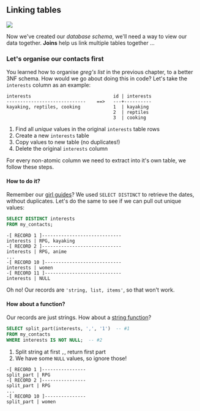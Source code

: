 ## Linking tables

![](./img/set-theory.png)

Now we've created our _database schema_, we'll need a way to view our data together. **Joins** help us link multiple tables together ...

### Let's organise our contacts first

You learned how to organise _greg's list_ in the previous chapter, to a better 3NF schema. How would we go about doing this in code? Let's take the `interests` column as an example:


```text
interests                              id | interests
-----------------------------    ==>   ---+----------
kayaking, reptiles, cooking            1  | kayaking
                                       2  | reptiles
                                       3  | cooking
```

1. Find all _unique_ values in the original `interests` table rows
2. Create a new `interests` table
3. Copy values to new table (no duplicates!)
4. Delete the original `interests` column

For every non-atomic column we need to extract into it's own table, we follow these steps.


#### How to do it?

Remember our [girl guides](#aggregatefunctions)? We used `SELECT DISTINCT` to retrieve the dates, without duplicates. Let's do the same to see if we can pull out unique values:

```sql
SELECT DISTINCT interests
FROM my_contacts;
```
```text
-[ RECORD 1 ]-----------------------------
interests | RPG, kayaking
-[ RECORD 2 ]-----------------------------
interests | RPG, anime
...
-[ RECORD 10 ]----------------------------
interests | women
-[ RECORD 11 ]----------------------------
interests | NULL
```

Oh no! Our records are `'string, list, items'`, so that won't work.


#### How about a function?

Our records are just strings. How about a [string function](#stringfunctions)?

```sql
SELECT split_part(interests, ',', '1')  -- #1
FROM my_contacts
WHERE interests IS NOT NULL;  -- #2
```

1. Split string at first `,`, return first part
2. We have some `NULL` values, so ignore those!

```text
-[ RECORD 1 ]----------------
split_part | RPG
-[ RECORD 2 ]----------------
split_part | RPG
...
-[ RECORD 10 ]---------------
split_part | women
```
